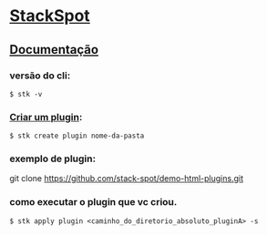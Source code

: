 # [StackSpot](https://stackspot.com/pt)

## [Documentação](https://docs.stackspot.com/)

### versão do cli:

```
$ stk -v
```

### [Criar um plugin](https://docs.stackspot.com/create-use/tutorials/create-plugin-tutorial):

```
$ stk create plugin nome-da-pasta
```

### exemplo de plugin:

git clone https://github.com/stack-spot/demo-html-plugins.git

### como executar o plugin que vc criou.

```
$ stk apply plugin <caminho_do_diretorio_absoluto_pluginA> -s
```
